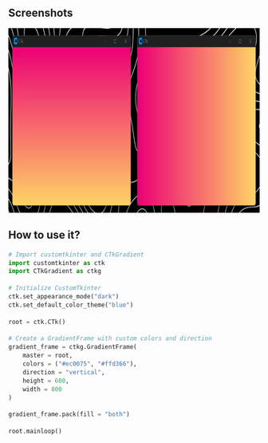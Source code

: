 ## Screenshots

<img src=".assets/gradient_screenshot.png" alt="Screenshot" width="800" height="370">

## How to use it?
```python
# Import customtkinter and CTkGradient
import customtkinter as ctk
import CTkGradient as ctkg

# Initialize CustomTkinter
ctk.set_appearance_mode("dark")
ctk.set_default_color_theme("blue")

root = ctk.CTk()

# Create a GradientFrame with custom colors and direction
gradient_frame = ctkg.GradientFrame(
    master = root,
    colors = ("#ec0075", "#ffd366"),
    direction = "vertical",
    height = 600,
    width = 800
)

gradient_frame.pack(fill = "both")

root.mainloop()
```
